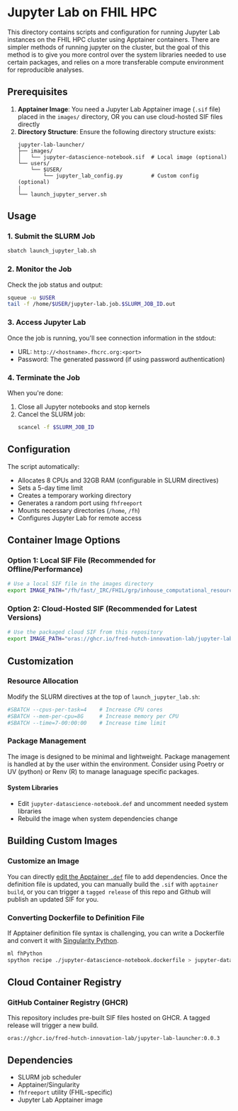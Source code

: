 # Jupyter Lab on FHIL HPC

This directory contains scripts and configuration for running Jupyter Lab instances on the FHIL HPC cluster using Apptainer containers. There are simpler methods of running jupyter on the cluster, but the goal of this method is to give you more control over the system libraries needed to use certain packages, and relies on a more transferable compute environment for reproducible analyses. 

## Prerequisites

1. **Apptainer Image**: You need a Jupyter Lab Apptainer image (`.sif` file) placed in the `images/` directory, OR you can use cloud-hosted SIF files directly
2. **Directory Structure**: Ensure the following directory structure exists:
   ```
   jupyter-lab-launcher/
   ├── images/
   │   └── jupyter-datascience-notebook.sif  # Local image (optional)
   └── users/
       └── $USER/
           └── jupyter_lab_config.py         # Custom config (optional)
   |
   └── launch_jupyter_server.sh
   ```

## Usage

### 1. Submit the SLURM Job

```bash
sbatch launch_jupyter_lab.sh
```

### 2. Monitor the Job

Check the job status and output:
```bash
squeue -u $USER
tail -f /home/$USER/jupyter-lab.job.$SLURM_JOB_ID.out
```

### 3. Access Jupyter Lab

Once the job is running, you'll see connection information in the stdout:
- URL: `http://<hostname>.fhcrc.org:<port>`
- Password: The generated password (if using password authentication)

### 4. Terminate the Job

When you're done:
1. Close all Jupyter notebooks and stop kernels
2. Cancel the SLURM job:
   ```bash
   scancel -f $SLURM_JOB_ID
   ```

## Configuration

The script automatically:
- Allocates 8 CPUs and 32GB RAM (configurable in SLURM directives)
- Sets a 5-day time limit
- Creates a temporary working directory
- Generates a random port using `fhfreeport`
- Mounts necessary directories (`/home`, `/fh`)
- Configures Jupyter Lab for remote access

## Container Image Options

### Option 1: Local SIF File (Recommended for Offline/Performance)
```bash
# Use a local SIF file in the images directory
export IMAGE_PATH="/fh/fast/_IRC/FHIL/grp/inhouse_computational_resources/jupyter-lab-launcher/images/jupyter-datascience-notebook.sif"
```

### Option 2: Cloud-Hosted SIF (Recommended for Latest Versions)
```bash
# Use the packaged cloud SIF from this repository
export IMAGE_PATH="oras://ghcr.io/fred-hutch-innovation-lab/jupyter-lab-launcher:0.0.3"
```

## Customization

### Resource Allocation
Modify the SLURM directives at the top of `launch_jupyter_lab.sh`:
```bash
#SBATCH --cpus-per-task=4    # Increase CPU cores
#SBATCH --mem-per-cpu=8G     # Increase memory per CPU
#SBATCH --time=7-00:00:00    # Increase time limit
```

### Package Management

The image is designed to be minimal and lightweight. Package management is handled at by the user within the environment. Consider using Poetry or UV (python) or Renv (R) to manage lanaguage specific packages.

#### System Libraries
- Edit `jupyter-datascience-notebook.def` and uncomment needed system libraries
- Rebuild the image when system dependencies change

## Building Custom Images

### Customize an Image

You can directly [edit the Apptainer `.def`](https://apptainer.org/docs/user/1.0/build_a_container.html#building-containers-from-apptainer-definition-files) file to add dependencies. Once the definition file is updated, you can manually build the `.sif` with `apptainer build`, or you can trigger a `tagged release` of this repo and Github will publish an updated SIF for you.

### Converting Dockerfile to Definition File

If Apptainer definition file syntax is challenging, you can write a Dockerfile and convert it with [Singularity Python](https://singularityhub.github.io/singularity-cli/recipes).

```bash
ml fhPython
spython recipe ./jupyter-datascience-notebook.dockerfile > jupyter-datascience-notebook.def
```

## Cloud Container Registry

### GitHub Container Registry (GHCR)

This repository includes pre-built SIF files hosted on GHCR. A tagged release will trigger a new build.

`oras://ghcr.io/fred-hutch-innovation-lab/jupyter-lab-launcher:0.0.3`

## Dependencies

- SLURM job scheduler
- Apptainer/Singularity
- `fhfreeport` utility (FHIL-specific)
- Jupyter Lab Apptainer image
